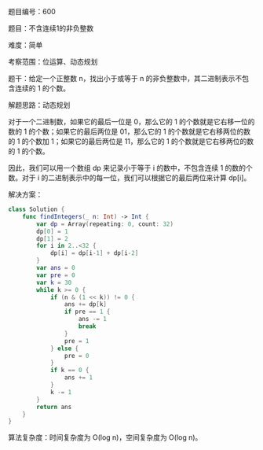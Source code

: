 题目编号：600

题目：不含连续1的非负整数

难度：简单

考察范围：位运算、动态规划

题干：给定一个正整数 n，找出小于或等于 n 的非负整数中，其二进制表示不包含连续的 1 的个数。

解题思路：动态规划

对于一个二进制数，如果它的最后一位是 0，那么它的 1 的个数就是它右移一位的数的 1 的个数；如果它的最后两位是 01，那么它的 1 的个数就是它右移两位的数的 1 的个数加 1；如果它的最后两位是 11，那么它的 1 的个数就是它右移两位的数的 1 的个数。

因此，我们可以用一个数组 dp 来记录小于等于 i 的数中，不包含连续 1 的数的个数。对于 i 的二进制表示中的每一位，我们可以根据它的最后两位来计算 dp[i]。

解决方案：

```swift
class Solution {
    func findIntegers(_ n: Int) -> Int {
        var dp = Array(repeating: 0, count: 32)
        dp[0] = 1
        dp[1] = 2
        for i in 2..<32 {
            dp[i] = dp[i-1] + dp[i-2]
        }
        var ans = 0
        var pre = 0
        var k = 30
        while k >= 0 {
            if (n & (1 << k)) != 0 {
                ans += dp[k]
                if pre == 1 {
                    ans -= 1
                    break
                }
                pre = 1
            } else {
                pre = 0
            }
            if k == 0 {
                ans += 1
            }
            k -= 1
        }
        return ans
    }
}
```

算法复杂度：时间复杂度为 O(log n)，空间复杂度为 O(log n)。